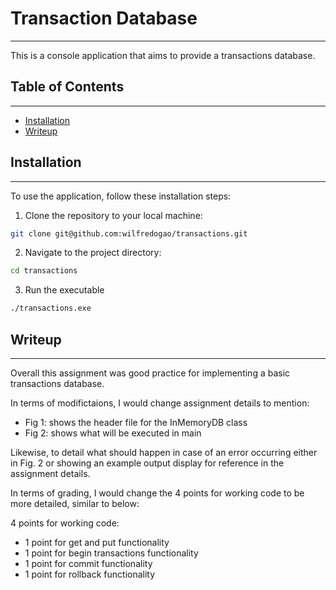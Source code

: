 # Transaction Database
-------

This is a console application that aims to provide a transactions database.

## Table of Contents
-------
- [Installation](#Installation)
- [Writeup](#Writeup)

## Installation
-------
To use the application, follow these installation steps:

1. Clone the repository to your local machine:
```bash
git clone git@github.com:wilfredogao/transactions.git
```
2. Navigate to the project directory:
```bash
cd transactions
```
3. Run the executable
```bash
./transactions.exe
```

## Writeup
-------

Overall this assignment was good practice for implementing a basic transactions database. 

In terms of modifictaions, I would change assignment details to mention:
* Fig 1: shows the header file for the InMemoryDB class
* Fig 2: shows what will be executed in main

Likewise, to detail what should happen in case of an error occurring either in Fig. 2 or showing an example output display for reference in the assignment details.

In terms of grading, I would change the 4 points for working code to be more detailed, similar to below:

4 points for working code:
* 1 point for get and put functionality
* 1 point for begin transactions functionality
* 1 point for commit functionality
* 1 point for rollback functionality


